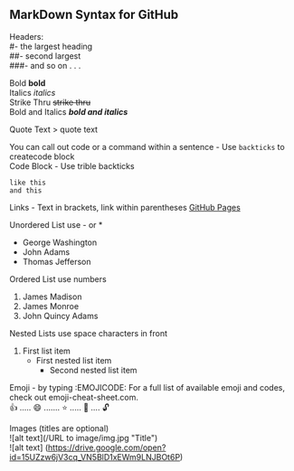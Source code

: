 ## **MarkDown Syntax for GitHub**

Headers: <br />
#- the largest heading <br />
##- second largest <br />
###- and so on . . . <br />

Bold  **bold** <br />
Italics  *italics* <br />
Strike Thru  ~~strike thru~~ <br />
Bold and Italics  ***bold and italics*** <br />

Quote Text > quote text

You can call out code or a command within a sentence - Use `backticks` to createcode block <br />
Code Block - Use trible backticks 
```
like this
and this
```

Links - Text in brackets, link within parentheses [GitHub Pages](https://pages.github.com/)

Unordered List use -  or * <br />
- George Washington
- John Adams
- Thomas Jefferson

Ordered List use numbers <br />
1. James Madison
2. James Monroe
3. John Quincy Adams

Nested Lists use space characters in front 
1. First list item
   - First nested list item
     - Second nested list item

Emoji - by typing :EMOJICODE:  For a full list of available emoji and codes, check out emoji-cheat-sheet.com. <br />
:+1: ..... :smile:  .......   :star:  .....   :key:  ....  :unlock:

Images (titles are optional) <br />
![alt text](/URL to image/img.jpg "Title") <br />
![alt text] (https://drive.google.com/open?id=15UZzw6jV3cq_VN5BlD1xEWm9LNJBOt6P)





